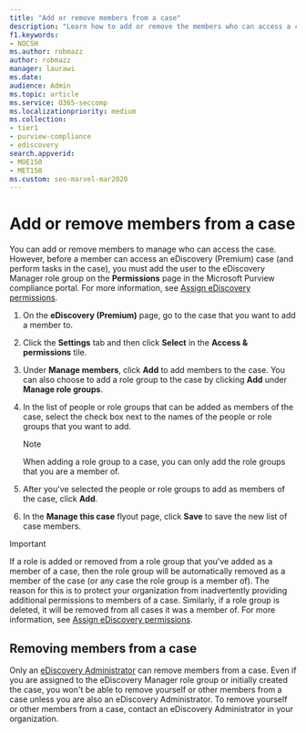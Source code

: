 ```yaml
---
title: "Add or remove members from a case"
description: "Learn how to add or remove the members who can access a case when managing an eDiscovery (Premium) case."
f1.keywords:
- NOCSH
ms.author: robmazz
author: robmazz
manager: laurawi
ms.date: 
audience: Admin
ms.topic: article
ms.service: O365-seccomp
ms.localizationpriority: medium
ms.collection:
- tier1
- purview-compliance
- ediscovery 
search.appverid: 
- MOE150
- MET150
ms.custom: seo-marvel-mar2020
---
```

# Add or remove members from a case

You can add or remove members to manage who can access the case. However, before a member can access an eDiscovery (Premium) case (and perform tasks in the case), you must add the user to the eDiscovery Manager role group on the **Permissions** page in the Microsoft Purview compliance portal. For more information, see [Assign eDiscovery permissions](./assign-ediscovery-permissions.md).

1. On the **eDiscovery (Premium)** page, go to the case that you want to add a member to.

2. Click the **Settings** tab and then click **Select** in the **Access & permissions** tile.

3. Under **Manage members**, click **Add** to add members to the case. You can also choose to add a role group to the case by clicking  **Add** under **Manage role groups**.

4. In the list of people or role groups that can be added as members of the case, select the check box next to the names of the people or role groups that you want to add.

   > [!NOTE]
   > When adding a role group to a case, you can only add the role groups that you are a member of.

5. After you've selected the people or role groups to add as members of the case, click **Add**.

6. In the **Manage this case** flyout page, click **Save** to save the new list of case members.

> [!IMPORTANT]
> If a role is added or removed from a role group that you've added as a member of a case, then the role group will be automatically removed as a member of the case (or any case the role group is a member of). The reason for this is to protect your organization from inadvertently providing additional permissions to members of a case. Similarly, if a role group is deleted, it will be removed from all cases it was a member of. For more information, see [Assign eDiscovery permissions](assign-ediscovery-permissions.md#adding-role-groups-as-members-of-ediscovery-cases).

## Removing members from a case

Only an [eDiscovery Administrator](assign-ediscovery-permissions.md) can remove members from a case. Even if you are assigned to the eDiscovery Manager role group or initially created the case, you won't be able to remove yourself or other members from a case unless you are also an eDiscovery Administrator. To remove yourself or other members from a case, contact an eDiscovery Administrator in your organization.
